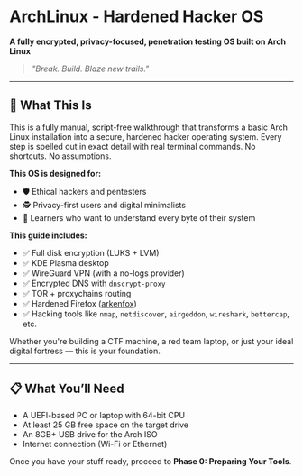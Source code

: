 <!DOCTYPE html>
<html lang="en">

<body>

<h1>ArchLinux - Hardened Hacker OS</h1>
<p><strong>A fully encrypted, privacy-focused, penetration testing OS built on Arch Linux</strong></p>
<blockquote><em>"Break. Build. Blaze new trails."</em></blockquote>

<hr>

<h2>🧠 What This Is</h2>
<p>This is a fully manual, script-free walkthrough that transforms a basic Arch Linux installation into a secure, hardened hacker operating system. Every step is spelled out in exact detail with real terminal commands. No shortcuts. No assumptions.</p>

<p><strong>This OS is designed for:</strong></p>
<ul>
  <li>🛡 Ethical hackers and pentesters</li>
  <li>🕵️ Privacy-first users and digital minimalists</li>
  <li>🧠 Learners who want to understand every byte of their system</li>
</ul>

<p><strong>This guide includes:</strong></p>
<ul>
  <li>✅ Full disk encryption (LUKS + LVM)</li>
  <li>✅ KDE Plasma desktop</li>
  <li>✅ WireGuard VPN (with a no-logs provider)</li>
  <li>✅ Encrypted DNS with <code>dnscrypt-proxy</code></li>
  <li>✅ TOR + proxychains routing</li>
  <li>✅ Hardened Firefox (<a href="https://github.com/arkenfox/user.js" target="_blank">arkenfox</a>)</li>
  <li>✅ Hacking tools like <code>nmap</code>, <code>netdiscover</code>, <code>airgeddon</code>, <code>wireshark</code>, <code>bettercap</code>, etc.</li>
</ul>

<p>Whether you're building a CTF machine, a red team laptop, or just your ideal digital fortress — this is your foundation.</p>

<hr>

<h2>📋 What You’ll Need</h2>
<ul>
  <li>A UEFI-based PC or laptop with 64-bit CPU</li>
  <li>At least 25 GB free space on the target drive</li>
  <li>An 8GB+ USB drive for the Arch ISO</li>
  <li>Internet connection (Wi-Fi or Ethernet)</li>
</ul>

<p>Once you have your stuff ready, proceed to <strong>Phase 0: Preparing Your Tools</strong>.</p>

</body>
</html>

